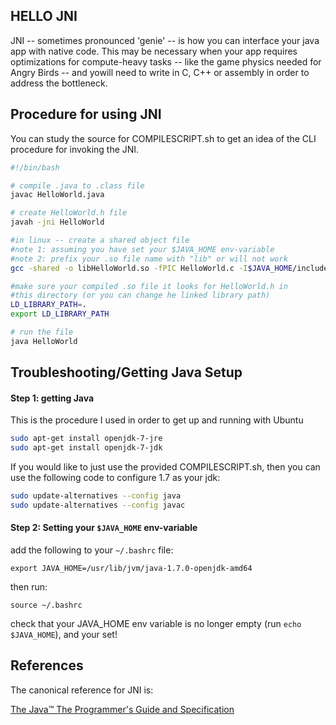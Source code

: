 ## HELLO JNI

JNI -- sometimes pronounced 'genie' -- is how you can interface your java app with native code. This may be necessary when your app requires optimizations for compute-heavy tasks -- like the game physics needed for Angry Birds -- and yowill need to write in C, C++ or assembly in order to address the bottleneck.

## Procedure for using JNI

You can study the source for COMPILESCRIPT.sh to get an idea of the CLI procedure for invoking the JNI.

```bash
#!/bin/bash

# compile .java to .class file
javac HelloWorld.java

# create HelloWorld.h file
javah -jni HelloWorld

#in linux -- create a shared object file
#note 1: assuming you have set your $JAVA_HOME env-variable
#note 2: prefix your .so file name with "lib" or will not work
gcc -shared -o libHelloWorld.so -fPIC HelloWorld.c -I$JAVA_HOME/include -I$JAVA_HOME/include/linux 

#make sure your compiled .so file it looks for HelloWorld.h in 
#this directory (or you can change he linked library path)
LD_LIBRARY_PATH=.
export LD_LIBRARY_PATH

# run the file
java HelloWorld
```

## Troubleshooting/Getting Java Setup


#### Step 1: getting Java

This is the procedure I used in order to get up and running with Ubuntu

```bash
sudo apt-get install openjdk-7-jre
sudo apt-get install openjdk-7-jdk
```

If you would like to just use the provided COMPILESCRIPT.sh, 
then you can use the following code to configure 1.7 as your jdk:

```bash
sudo update-alternatives --config java
sudo update-alternatives --config javac
```

#### Step 2: Setting your `$JAVA_HOME` env-variable

add the following to your `~/.bashrc` file:

`export JAVA_HOME=/usr/lib/jvm/java-1.7.0-openjdk-amd64`

then run:

`source ~/.bashrc`

check that your JAVA_HOME env variable is
no longer empty (run `echo $JAVA_HOME`), and your set!

## References

The canonical reference for JNI is:

[The Java™ The Programmer's Guide and Specification](https://www.fer.unizg.hr/_download/repository/jni.pdf)


